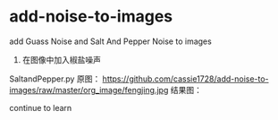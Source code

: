 # add-noise-to-images
add Guass Noise and Salt And Pepper Noise to images

1. 在图像中加入椒盐噪声

SaltandPepper.py
原图：
https://github.com/cassie1728/add-noise-to-images/raw/master/org_image/fengjing.jpg
结果图：

continue to learn

